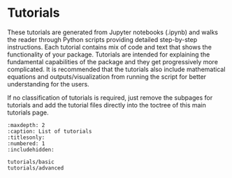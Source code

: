# Tutorials

These tutorials are generated from Jupyter notebooks (.ipynb) and
walks the reader through Python scripts providing detailed
step-by-step instructions.
Each tutorial contains mix of code and text that shows the
functionality of your package.
Tutorials are intended for explaining the fundamental capabilities of the package
and they get progressively more complicated.
It is recommended that the tutorials also include mathematical equations and outputs/visualization 
from running the script for better understanding for the users.

If no classification of tutorials is required, just remove the subpages for tutorials
and add the tutorial files directly into the toctree of this main tutorials page.

```{toctree}
:maxdepth: 2
:caption: List of tutorials
:titlesonly:
:numbered: 1
:includehidden:

tutorials/basic
tutorials/advanced
```